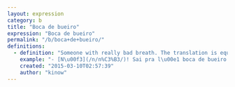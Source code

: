 ```yaml
---
layout: expression
category: b
title: "Boca de bueiro"
expression: "Boca de bueiro"
permalink: "/b/boca+de+bueiro/"
definitions:
  - definition: "Someone with really bad breath. The translation is equivalent to Manhole's Mouth, which sounds quite funny in Portuguese."
    example: "- [N\u00f3](/n/n%C3%B3/)! Sai pra l\u00e1 boca de bueiro. T\u00f4, pega um halls a\u00ed vai.\r\n\r\n- Voc\u00ea viu o novo estagi\u00e1rio?\r\n- Vi. Que que tem?\r\n- Maior boca de bueiro. Dif\u00edcil trabalhar com ele."
    created: "2015-03-10T02:57:39"
    author: "kinow"
---
```

